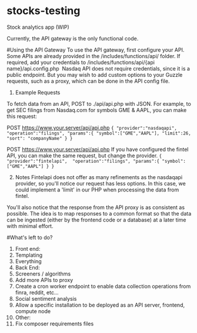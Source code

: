 # stocks-testing
Stock analytics app (WIP)

Currently, the API gateway is the only functional code. 

#Using the API Gateway
To use the API gateway, first configure your API. Some APIs are already provided in the /includes/functions/api/ folder. 
If required, add your credentials to /includes/functions/api/{api name}/api.config.php 
Nasdaq API does not require credentials, since it is a public endpoint. But you may wish to add custom options to your Guzzle requests, such as a proxy, which can be done in the API config file.

1. Example Requests

To fetch data from an API, POST to ./api/api.php with JSON. For example, to get SEC filings from Nasdaq.com for symbols GME & AAPL, you can make this request:

POST https://www.your.server/api/api.php
`{
	"provider":"nasdaqapi", 
	"operation":"filings",
	"params":{
		"symbol":["GME","AAPL"],
		"limit":26,
		"sort": "companyName"
	}
}`
 
POST https://www.your.server/api/api.php
If you have configured the fintel API, you can make the same request, but change the provider. 
`{
	"provider":"fintelapi", 
	"operation":"filings",
	"params":{
		"symbol":["GME","AAPL"]
	}
}`

2. Notes
Fintelapi does not offer as many refinements as the nasdaqapi provider, so you'll notice our request has less options. In this case, we could implement a 'limit' in our PHP when processing the data from fintel. 

You'll also notice that the response from the API proxy is as consistent as possible. The idea is to map responses to a common format so that the data can be ingested (either by the frontend code or a database) at a later time with minimal effort.

#What's left to do?

1. Front end:
1. Templating
2. Everything
2. Back End:
1. Screeners / algorithms
2. Add more APIs to proxy
3. Create a cron worker endpoint to enable data collection operations from finra, reddit, etc...
4. Social sentiment analysis
5. Allow a specific installation to be deployed as an API server, frontend, compute node
1. Other:
1. Fix composer requirements files
